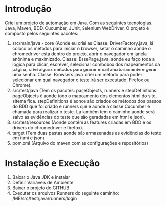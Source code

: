 # Introdução
Criei um projeto de automação em Java. Com as seguintes tecnologias. Java, Maven, BDD, Cucumber, JUnit, Selenium WebDriver.
O projeto é composto pelos seguintes pacotes:
1. src/main/java - core (Aonde eu criei as Classe: DriverFactory.java, lá coloco os métodos para iniciar o browser, setar o caminho aonde o chromedriver está dentro do projeto, abrir o navegador em janela anônima e maximizado. Classe: BasePage.java, aonde eu faço toda a lógica para clicar, escrever, selecionar combobox dos mapeamentos da página, criei alguns métodos para gearar email aleatoriamente e gerar uma senha. Classe: Browsers.java, criei um método para poder selecionar em qual navegador o teste irá ser executado. Firefox ou Chrome).
2. src/test/java (Tem os pacotes: pageObjects, runners e stepDefinitions. pageObjects é aonde todo o mapeamento dos elementos html do site, sitema fica. stepDefinitions é aonde são criados os métodos dos passos do BDD que foi criado e runners que é aonde a classe Cucumber é chamada para realizar o teste. Lá também tem o caminho aonde será salvo as evidências do teste que são geradadas em html e json).
3. src/test/resources (Aonde contém as features criadas em BDD e os drivers do chromedriver e firefox).
4. target (Tem duas pastas aonde são armazenadas as evidências do teste em html e json)
5. pom.xml (Arquivo do maven com as configurações e repositórios)


# Instalação e Execução
1.	Baixar o Java JDK e instalar
2.	Definir Variáveis de Ambiente
3.	Baixar o projeto do GITHUB
4.	Executar os arquivos Runners do seguinte caminho: /ME/src/test/java/runners/login

